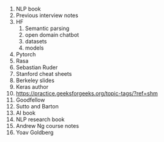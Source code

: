 1. NLP book
1. Previous interview notes
1. HF
    1. Semantic parsing
    1. open domain chatbot
    1. datasets
    1. models
1. Pytorch
1. Rasa
1. Sebastian Ruder
1. Stanford cheat sheets
1. Berkeley slides
1. Keras author
1. https://practice.geeksforgeeks.org/topic-tags/?ref=shm
1. Goodfellow
1. Sutto and Barton
1. AI book
1. NLP research book
1. Andrew Ng course notes
1. Yoav Goldberg